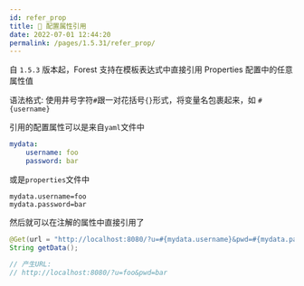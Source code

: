 ```yaml
---
id: refer_prop
title: 🍹 配置属性引用
date: 2022-07-01 12:44:20
permalink: /pages/1.5.31/refer_prop/
---
```


自 `1.5.3` 版本起，Forest 支持在模板表达式中直接引用 Properties 配置中的任意属性值

语法格式: 使用井号字符`#`跟一对花括号`{}`形式，将变量名包裹起来，如 `#{username}`

引用的配置属性可以是来自`yaml`文件中

```yaml
mydata:
    username: foo
    password: bar
```

或是`properties`文件中

```properties
mydata.username=foo
mydata.password=bar
```


然后就可以在注解的属性中直接引用了

```java
@Get(url = "http://localhost:8080/?u=#{mydata.username}&pwd=#{mydata.password}")
String getData();

// 产生URL:
// http://localhost:8080/?u=foo&pwd=bar
```
